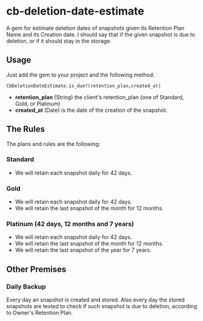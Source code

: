 # cb-deletion-date-estimate

A gem for estimate deletion dates of snapshots given its Retention Plan Name and its Creation date. I should say that if the given snapshot is due to deletion, or if it should stay in the storage.

## Usage
Just add the gem to your project and the following method:
```
CbDeletionDateEstimate.is_due?(retention_plan,created_at)
```
* **retention_plan** (String) the client's retention_plan (one of Standard, Gold, or Platinum)
* **created_at** (Date) is the date of the creation of the snapshot.

## The Rules

The plans and rules are the following:

### Standard

* We will retain each snapshot daily for 42 days.

### Gold

* We will retain each snapshot daily for 42 days.
* We will retain the last snapshot of the month for 12 months.

### Platinum (42 days, 12 months and 7 years)

* We will retain each snapshot daily for 42 days.
* We will retain the last snapshot of the month for 12 months.
* We will retain the last snapshot of the year for 7 years.

## Other Premises

### Daily Backup
Every day an snapshot is created and stored.
Also every day the stored snapshots are tested to check if such snapshot is due to deletion, according to Owner's Retention Plan.